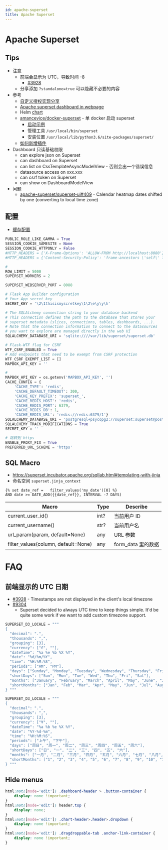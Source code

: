 ```yaml
---
id: apache-superset
title: Apache Superset
---
```


# Apache Superset

## Tips

- 注意
  - 前端会显示为 UTC，导致时间 -8
    - [#3928](https://github.com/apache/incubator-superset/issues/3928)
  - 分享添加 `?standalone=true` 可以隐藏不必要的内容
- 参考
  - [自定义授权实现分享](https://medium.com/@sairamkrish/8217956273c1)
  - [Apache superset dashboard in webpage](https://stackoverflow.com/questions/54219101/apache-superset-dashboard-in-webpage)
  - Helm [chart](https://github.com/apache/incubator-superset/tree/master/helm/superset)
  - [amancevice/docker-superset](https://github.com/amancevice/docker-superset) - 单 docker 启动 superset
    - [启动示例](https://github.com/amancevice/docker-superset/tree/main/examples)
    - 管理工具 `/usr/local/bin/superset`
    - 安装位置 `/usr/local/lib/python3.6/site-packages/superset/`
  - [如何新增插件](https://preset.io/blog/2020-07-02-hello-world/)
- Dashboard 只读基础权限
  - can explore json on Superset
  - can dashboard on Superset
  - can list on CssTemplateAsyncModelView - 否则会出一个错误信息
  - datasource access on xxx.xxx
  - can csrf token on Superset
  - can show on DashboardModelView
- 问题
  - [apache-superset/superset-ui#409](https://github.com/apache-superset/superset-ui/issues/409) - Calendar heatmap dates shifted by one (converting to local time zone) 

## 配置
* [缓存配置](https://superset.incubator.apache.org/installation.html#caching)

```py
PUBLIC_ROLE_LIKE_GAMMA = True
SESSION_COOKIE_SAMESITE = None
SESSION_COOKIE_HTTPONLY = False
#HTTP_HEADERS = {'X-Frame-Options': 'ALLOW-FROM http://localhost:8080'}
#HTTP_HEADERS = {'Content-Security-Policy': 'frame-ancestors \'self\' localhost:8081','Access-Control-Allow-Origin':'*'}

# 
ROW_LIMIT = 5000
SUPERSET_WORKERS = 2

SUPERSET_WEBSERVER_PORT = 8088

# Flask App Builder configuration
# Your App secret key
SECRET_KEY = '\2\1thisismyscretkey\1\2\e\y\y\h'

# The SQLAlchemy connection string to your database backend
# This connection defines the path to the database that stores your
# superset metadata (slices, connections, tables, dashboards, ...).
# Note that the connection information to connect to the datasources
# you want to explore are managed directly in the web UI
SQLALCHEMY_DATABASE_URI = 'sqlite:////var/lib/superset/superset.db'

# Flask-WTF flag for CSRF
WTF_CSRF_ENABLED = True
# Add endpoints that need to be exempt from CSRF protection
WTF_CSRF_EXEMPT_LIST = []
MAPBOX_API_KEY = ''

# 
MAPBOX_API_KEY = os.getenv('MAPBOX_API_KEY', '')
CACHE_CONFIG = {
    'CACHE_TYPE': 'redis',
    'CACHE_DEFAULT_TIMEOUT': 300,
    'CACHE_KEY_PREFIX': 'superset_',
    'CACHE_REDIS_HOST': 'redis',
    'CACHE_REDIS_PORT': 6379,
    'CACHE_REDIS_DB': 1,
    'CACHE_REDIS_URL': 'redis://redis:6379/1'}
SQLALCHEMY_DATABASE_URI = 'postgresql+psycopg2://superset:superset@postgresql:5432/superset'
SQLALCHEMY_TRACK_MODIFICATIONS = True
SECRET_KEY = ''

# 跳转到 https
ENABLE_PROXY_FIX = True
PREFERRED_URL_SCHEME = 'https'
```

## SQL Macro

- https://superset.incubator.apache.org/sqllab.html#templating-with-jinja
- 命名空间 `superset.jinja_context`

```jinja
{% set date_ref =   filter_values('my_date')[0] %}
AND date >= DATE_ADD({{date_ref}}, INTERVAL -7 DAYS)
```

| Macro                               | Type | Describe           |
| ----------------------------------- | ---- | ------------------ |
| current_user_id()                   | int? | 当前用户 ID        |
| current_username()                  | str? | 当前用户名         |
| url_param(param, default=None)      | any  | URL 参数           |
| filter_values(column, default=None) | any  | form_data 里的数据 |

# FAQ
## 前端显示的 UTC 日期
* [#3928](https://github.com/apache/incubator-superset/issues/3928) - Timestamps are not displayed in the client's local timezone
* [#9304](https://github.com/apache/incubator-superset/issues/9304#issuecomment-609524741)
  * Superset decided to always UTC time to keep things simple. It'd be quite some work if we want to add custom timezone support.

```py
SUPERSET_D3_LOCALE = """
{
  "decimal": ".",
  "thousands": ",",
  "grouping": [3],
  "currency": ["£", ""],
  "dateTime": "%a %e %b %X %Y",
  "date": "%d/%m/%Y",
  "time": "%H:%M:%S",
  "periods": ["AM", "PM"],
  "days": ["Sunday", "Monday", "Tuesday", "Wednesday", "Thursday", "Friday", "Saturday"],
  "shortDays": ["Sun", "Mon", "Tue", "Wed", "Thu", "Fri", "Sat"],
  "months": ["January", "February", "March", "April", "May", "June", "July", "August", "September", "October", "November", "December"],
  "shortMonths": ["Jan", "Feb", "Mar", "Apr", "May", "Jun", "Jul", "Aug", "Sep", "Oct", "Nov", "Dec"]
} """

SUPERSET_D3_LOCALE = """
{
  "decimal": ".",
  "thousands": ",",
  "grouping": [3],
  "currency": ["¥", ""],
  "dateTime": "%a %b %e %X %Y",
  "date": "%Y-%d-%m",
  "time": "%H:%M:%S",
  "periods": ["上午", "下午"],
  "days": ["周日", "周一", "周二", "周三", "周四", "周五", "周六"],
  "shortDays": ["日", "一", "二", "三", "四", "五", "六"],
  "months": ["一月", "二月", "三月", "四月", "五月", "六月", "七月", "八月", "九月", "十月", "十一月", "十二月"],
  "shortMonths": ["1", "2", "3", "4", "5", "6", "7", "8", "9", "10", "11", "12"]
} """
```

## Hide menus

```css
html:not([mode='edit']) .dashboard-header > .button-container {
    display: none !important;
}
html:not([mode='edit']) header.top {
    display: none;
}
html:not([mode='edit']) .chart-header>.header>.dropdown {
    display: none !important;
}
html:not([mode='edit']) .dragdroppable-tab .anchor-link-container {
    display: none !important;
}
```
